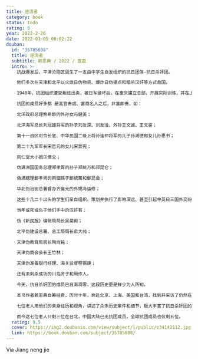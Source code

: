 ```yaml
---
title: 逆流者
category: book
status: todo
rating: 0
year: 2022-2-26
date: 2022-03-05 00:02:22
douban:
  id: "35785688"
  title: 逆流者
  subtitle: 赖恩典 / 2022 / 壹嘉
  intro: >-
    抗战爆发后，平津沦陷区诞生了一支由中学生自发组织的抗日团体-抗日杀奸团。

    他们多次在天津和北平以火烧日伪物资、爆炸日伪据点和暗杀汉奸等方式救国。

    1940年，抗团组织遭受叛徒出卖，被日军破坏后，在重庆建立总部，开展实际训练，并在上海实施一系列救国行动。

    抗团的成员好多都 是高官贵戚、富商名人之后，非富即贵，如：

    北洋政府总理熊希龄的外孙女冯健美；

    北洋海军总长刘冠雄将军的孙子刘友深、刘友淦、外孙王文诚、王文鉴；

    第十一战区司令长官、中华民国二级上将孙连仲将军的儿子孙湘德和女儿孙惠书；

    第二十九军军长宋哲元的女儿宋景宪；

    同仁堂大小姐乐倩文；

    伪满洲国国务总理郑孝胥的孙子郑统万和郑昆仑；

    偽滿總理鄭孝胥的兩個孫子鄭統萬和鄭昆侖；

    华北伪治安总署督办齐燮元的外甥冯运修；

    这些十几二十出头的学生们亲自组织、策划并执行了影响深远、甚至引起中英日三国外交纷争的暗杀活动。

    当年或死或伤于他们手中的汉奸有：

    伪《新民报》编辑局局长吴菊痴；

    北平伪建设总署、总工局局长俞大纯；

    天津伪教育局局长陶尚铭；

    天津伪商会会长王竹林；

    天津伪准备银行经理、海关监督程锡庚；

    还有未刺杀成功的川岛芳子和周作人。

    今天，抗日杀奸团的成员已日渐凋零，这段历史更是鲜少为人所知。

    本书作者赖恩典自筹经费，历时十年，奔赴北京、上海、美国和台湾，找到并采访了仍然在世的七位抗日杀奸团成员，录制下宝贵的视频资料，并从中整理出30几万字的口述历史，汇编成这本《逆流者》，为这段历史保留下珍贵的第一手资料。

    七位老人用他们的亲身经历和视角，讲述了众多历史案件和细节，极大丰富了抗日杀奸团的历史，为了解和研究这段历史的人，尽可能地立体还原和佐证。

    而今这七位老人只剩三位在台北，中国大陆已无抗团成员，全球抗团成员也仅剩五位。
  rating: 9.5
  cover: https://img2.doubanio.com/view/subject/l/public/s34142112.jpg
  link: https://book.douban.com/subject/35785688/
---
```


Via Jiang neng jie 

